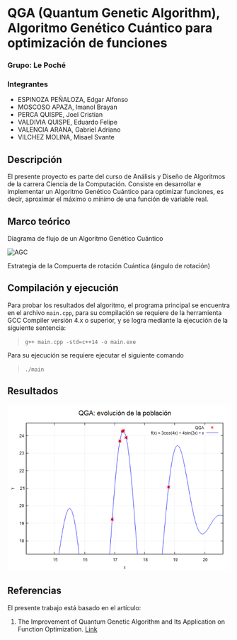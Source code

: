 # QGA (Quantum Genetic Algorithm), Algoritmo Genético Cuántico para optimización de funciones
### Grupo: Le Poché

### Integrantes
* ESPINOZA PEÑALOZA, Edgar Alfonso
* MOSCOSO APAZA, Imanol Brayan
* PERCA QUISPE, Joel Cristian
* VALDIVIA QUISPE, Eduardo Felipe
* VALENCIA ARANA, Gabriel Adriano
* VILCHEZ MOLINA, Misael Svante


## Descripción
El presente proyecto es parte del curso de Análisis y Diseño de Algoritmos de la carrera Ciencia de la Computación. Consiste en desarrollar e implementar un Algoritmo Genético Cuántico para optimizar funciones, es decir, aproximar el máximo o mínimo de una función de variable real.

## Marco teórico

Diagrama de  flujo de un Algoritmo Genético Cuántico

![AGC](https://static-01.hindawi.com/articles/mpe/volume-2013/730749/figures/730749.fig.001.jpg)

Estrategia de la Compuerta de rotación Cuántica (ángulo de rotación)


## Compilación y ejecución
Para probar los resultados del algoritmo, el programa principal se encuentra en el archivo `main.cpp`, para su compilación se requiere de la herramienta GCC Compiler versión 4.x o superior, y se logra mediante la ejecución de la siguiente sentencia:

> `g++ main.cpp -std=c++14 -o main.exe`

Para su ejecución se requiere ejecutar el siguiente comando

> `./main`

## Resultados

![EDP](docs/evolutionGraph.png)

## Referencias
El presente trabajo está basado en el artículo:

1. The Improvement of Quantum Genetic Algorithm and Its Application on Function Optimization. [Link](https://www.hindawi.com/journals/mpe/2013/730749/)


